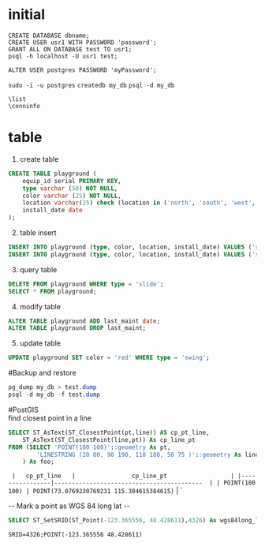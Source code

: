 # initial
`CREATE DATABASE dbname;`  
`CREATE USER usr1 WITH PASSWORD 'password';`  
`GRANT ALL ON DATABASE test TO usr1;`  
`psql -h localhost -U usr1 test;`  

`ALTER USER postgres PASSWORD 'myPassword';`

`sudo -i -u postgres`
`createdb my_db`
`psql -d my_db`

`\list`  
`\conninfo`

# table  
1. create table
```SQL
CREATE TABLE playground (
    equip_id serial PRIMARY KEY,
    type varchar (50) NOT NULL,
    color varchar (25) NOT NULL,
    location varchar(25) check (location in ('north', 'south', 'west', 'east', 'northeast', 'southeast', 'southwest', 'northwest')),
    install_date date
);
```
2. table insert
```SQL
INSERT INTO playground (type, color, location, install_date) VALUES ('slide', 'blue', 'south', '2014-04-28');
INSERT INTO playground (type, color, location, install_date) VALUES ('swing', 'yellow', 'northwest', '2010-08-16');
```
3. query table
```SQL
DELETE FROM playground WHERE type = 'slide';
SELECT * FROM playground;
```

4. modify table
```SQL
ALTER TABLE playground ADD last_maint date;
ALTER TABLE playground DROP last_maint;
```

5. update table
```SQL
UPDATE playground SET color = 'red' WHERE type = 'swing';
```

#Backup and restore
```SQL
pg_dump my_db > test.dump
psql -d my_db -f test.dump
```

#PostGIS  
find closest point in a line
```SQL
SELECT ST_AsText(ST_ClosestPoint(pt,line)) AS cp_pt_line,
	ST_AsText(ST_ClosestPoint(line,pt)) As cp_line_pt
FROM (SELECT 'POINT(100 100)'::geometry As pt,
		'LINESTRING (20 80, 98 190, 110 180, 50 75 )'::geometry As line
	) As foo;
```
`
|   cp_pt_line   |                cp_line_pt                  |
|----------------|------------------------------------------  |
| POINT(100 100) | POINT(73.0769230769231 115.384615384615)`  |
`

-- Mark a point as WGS 84 long lat --
```SQL
SELECT ST_SetSRID(ST_Point(-123.365556, 48.428611),4326) As wgs84long_lat;
```
`SRID=4326;POINT(-123.365556 48.428611)`